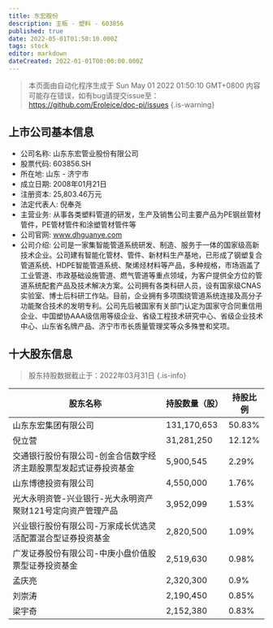 ```yaml
---
title: 东宏股份
description: 主板 - 塑料 - 603856
published: true
date: 2022-05-01T01:50:10.000Z
tags: stock
editor: markdown
dateCreated: 2022-01-01T00:00:00.000Z
---
```


> 本页面由自动化程序生成于 Sun May 01 2022 01:50:10 GMT+0800
> 内容可能存在错误，如有bug请提交issue至：https://github.com/Eroleice/doc-pi/issues
{.is-warning}

## 上市公司基本信息
- 公司名称: 山东东宏管业股份有限公司
- 股票代码: 603856.SH
- 所在地: 山东 - 济宁市
- 成立日期: 2008年01月21日
- 注册资本: 25,803.46万元
- 法定代表人: 倪奉尧
- 主营业务: 从事各类塑料管道的研发，生产及销售公司主要产品为PE钢丝管材管件，PE管材管件和涂塑管材管件等
- 公司官网: www.dhguanye.com
- 公司介绍: 公司是一家集智能管道系统研发、制造、服务于一体的国家级高新技术企业。公司建有智能化管材、管件、新材料生产基地，已形成了钢塑复合管道系统、HDPE智能管道系统、聚烯烃材料等产品，多种规格，市场涵盖了工业管道、市政基础设施管道、燃气管道等重点领域，为客户提供全方位的管道系统配套产品及技术解决方案。公司拥有各类科研人员，设有国家级CNAS实验室、博士后科研工作站。目前，企业拥有多项围绕管道系统连接及高分子功能聚合技术的发明专利。公司先后被国家有关部门认定为国家守合同重信用企业、中国塑协AAA级信用等级企业、省级工程技术研究中心、省级企业技术中心、山东省名牌产品、济宁市市长质量管理奖等众多殊誉和奖项。


## 十大股东信息
> 股东持股数据截止于：2022年03月31日
{.is-info}

| 股东名称 | 持股数量（股） | 持股比例 |
| --- | --- | --- |
| 山东东宏集团有限公司 | 131,170,653 | 50.83% |
| 倪立营 | 31,281,250 | 12.12% |
| 交通银行股份有限公司-创金合信数字经济主题股票型发起式证券投资基金 | 5,900,545 | 2.29% |
| 山东博德投资有限公司 | 4,550,000 | 1.76% |
| 光大永明资管-兴业银行-光大永明资产聚财121号定向资产管理产品 | 3,952,099 | 1.53% |
| 兴业银行股份有限公司-万家成长优选灵活配置混合型证券投资基金 | 2,820,500 | 1.09% |
| 广发证券股份有限公司-中庚小盘价值股票型证券投资基金 | 2,519,630 | 0.98% |
| 孟庆亮 | 2,320,300 | 0.9% |
| 刘崇涛 | 2,190,450 | 0.85% |
| 梁宇奇 | 2,152,380 | 0.83% |




